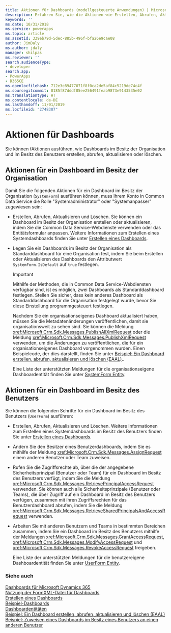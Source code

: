 ```yaml
---
title: Aktionen für Dashboards (modellgesteuerte Anwendungen) | Microsoft Docs
description: Erfahren Sie, wie die Aktionen wie Erstellen, Abrufen, Aktualisieren oder Löschen für Dashboards im Besitz der Organisation und im Besitz des Benutzers auszuführen.
keywords: ''
ms.date: 10/31/2018
ms.service: powerapps
ms.topic: article
ms.assetid: 339eb79d-5dec-885b-496f-bfa26e9cae08
author: JimDaly
ms.author: jdaly
manager: shilpas
ms.reviewer: ''
search.audienceType:
- developer
search.app:
- PowerApps
- D365CE
ms.openlocfilehash: 712e3e89477071f8f0ca2de5af84c5219de74c4f
ms.sourcegitcommit: 8185f87dddf05ee256491feab9873e9143535e02
ms.translationtype: HT
ms.contentlocale: de-DE
ms.lasthandoff: 11/01/2019
ms.locfileid: "2748307"
---
```

# <a name="actions-on-dashboards"></a>Aktionen für Dashboards

<!-- https://docs.microsoft.com/dynamics365/customer-engagement/developer/customize-dev/actions-dashboards -->

Sie können fAktionen ausführen, wie Dashboards im Besitz der Organisation und im Besitz des Benutzers erstellen, abrufen, aktualisieren oder löschen.  
  
## <a name="actions-on-an-organization-owned-dashboard"></a>Aktionen für ein Dashboard im Besitz der Organisation  
 Damit Sie die folgenden Aktionen für ein Dashboard im Besitz der Organisation (`SystemForm`) ausführen können, muss Ihrem Konto in Common Data Service die Rolle "Systemadministrator" oder "Systemanpasser" zugewiesen sein:  
  
- Erstellen, Abrufen, Aktualisieren und Löschen. Sie können ein Dashboard im Besitz der Organisation erstellen oder aktualisieren, indem Sie die Common Data Service-Webdienste verwenden oder das Entitätsformular anpassen. Weitere Informationen zum Erstellen eines Systemdashboards finden Sie unter [Erstellen eines Dashboards](create-dashboard.md).  
  
- Legen Sie ein Dashboards im Besitz der Organisation als Standarddashboard für eine Organisation fest, indem Sie beim Erstellen oder Aktualisieren des Dashboards den Attributwert `SystemForm.IsDefault` auf `true` festlegen.  
  
  > [!IMPORTANT]
  >  Mithilfe der Methoden, die in Common Data Service-Webdiensten verfügbar sind, ist es möglich, zwei Dashboards als Standarddashboard festlegen. Stellen Sie sicher, dass kein anderes Dashboard als Standarddashboard für die Organisation festgelegt wurde, bevor Sie diese Einstellung programmgesteuert festlegen.  
  
  Nachdem Sie ein organisationseigenes Dashboard aktualisiert haben, müssen Sie die Metadatenänderungen veröffentlichen, damit sie organisationsweit zu sehen sind. Sie können die Meldung <xref:Microsoft.Crm.Sdk.Messages.PublishAllXmlRequest> oder die Meldung <xref:Microsoft.Crm.Sdk.Messages.PublishXmlRequest> verwenden, um die Änderungen zu veröffentlichen, die für ein organisationseigenes Dashboard vorgenommen wurden. Einen Beispielcode, der dies darstellt, finden Sie unter [Beispiel: Ein Dashboard erstellen, abrufen, aktualisieren und löschen (EAAL)](/dynamics365/customer-engagement/developer/customize-dev/sample-create-retrieve-update-delete-dashboard).<!-- TODO Need to update the powerapps repo's topic link. As of now not found-->.  
  
  Eine Liste der unterstützten Meldungen für die organisationseigene Dashboardentität finden Sie unter [SystemForm Entity](../common-data-service/reference/entities/systemform.md).  
  
## <a name="actions-on-a-user-owned-dashboard"></a>Aktionen für ein Dashboard im Besitz des Benutzers  
 Sie können die folgenden Schritte für ein Dashboard im Besitz des Benutzers (`UserForm`) ausführen:  
  
- Erstellen, Abrufen, Aktualisieren und Löschen. Weitere Informationen zum Erstellen eines Systemdashboards im Besitz des Benutzers finden Sie unter [Erstellen eines Dashboards](create-dashboard.md).  
  
- Ändern Sie den Besitzer eines Benutzerdashboards, indem Sie es mithilfe der Meldung <xref:Microsoft.Crm.Sdk.Messages.AssignRequest> einem anderen Benutzer oder Team zuweisen.  
  
- Rufen Sie die Zugriffsrechte ab, über die der angegebene Sicherheitsprinzipal (Benutzer oder Team) für ein Dashboard im Besitz des Benutzers verfügt, indem Sie die Meldung <xref:Microsoft.Crm.Sdk.Messages.RetrievePrincipalAccessRequest> verwenden. Sie können auch alle Sicherheitsprinzipale (Benutzer oder Teams), die über Zugriff auf ein Dashboard im Besitz des Benutzers verfügen, zusammen mit ihren Zugriffsrechten für das Benutzerdashboard abrufen, indem Sie die Meldung <xref:Microsoft.Crm.Sdk.Messages.RetrieveSharedPrincipalsAndAccessRequest> verwenden.  
  
- Arbeiten Sie mit anderen Benutzern und Teams in bestimmten Bereichen zusammen, indem Sie ein Dashboard im Besitz des Benutzers mithilfe der Meldungen <xref:Microsoft.Crm.Sdk.Messages.GrantAccessRequest>, <xref:Microsoft.Crm.Sdk.Messages.ModifyAccessRequest> und <xref:Microsoft.Crm.Sdk.Messages.RevokeAccessRequest> freigeben.  
  
  Eine Liste der unterstützten Meldungen für die benutzereigene Dashboardentität finden Sie unter [UserForm Entity](../common-data-service/reference/entities/userform.md).  
  
### <a name="see-also"></a>Siehe auch  
 [Dashboards für Microsoft Dynamics 365](analyze-data-with-dashboards.md)   
 [Nutzung der FormXML-Datei für Dashboards](understand-dashboards-dashboard-components-formxml.md)   
 [Erstellen eines Dashboards](create-dashboard.md)   
 [Beispiel-Dashboards](sample-dashboards.md)   
 [Dashboardentitäten](/dynamics365/customer-engagement/developer/customize-dev/dashboard-entities) <!-- TODO Need to update the powerapps repo's topic link. As of now not found-->  
 [Beispiel: Ein Dashboard erstellen, abrufen, aktualisieren und löschen (EAAL)](/dynamics365/customer-engagement/developer/customize-dev/sample-create-retrieve-update-delete-dashboard) <!-- TODO Need to update the powerapps repo's topic link. As of now not found-->   
 [Beispiel: Zuweisen eines Dashboards im Besitz eines Benutzers an einen anderen Benutzer](/dynamics365/customer-engagement/developer/customize-dev/sample-assign-user-owned-dashboard-another-user) <!-- TODO Need to update the powerapps repo's topic link. As of now not found-->